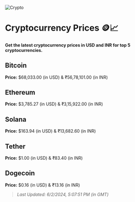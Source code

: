 
![Crypto](https://www.techguide.com.au/wp-content/uploads/2020/11/crypto3.jpeg)

# Cryptocurrency Prices 🪙📈

#### Get the latest cryptocurrency prices in USD and INR for top 5 cryptocurrencies.

## Bitcoin

**Price:** $68,033.00 (in USD) & ₹56,78,101.00 (in INR)

## Ethereum

**Price:** $3,785.27 (in USD) & ₹3,15,922.00 (in INR)

## Solana

**Price:** $163.94 (in USD) & ₹13,682.60 (in INR)

## Tether

**Price:** $1.00 (in USD) & ₹83.40 (in INR)

## Dogecoin

**Price:** $0.16 (in USD) & ₹13.16 (in INR)

> _Last Updated: 6/2/2024, 5:07:51 PM (in GMT)_
